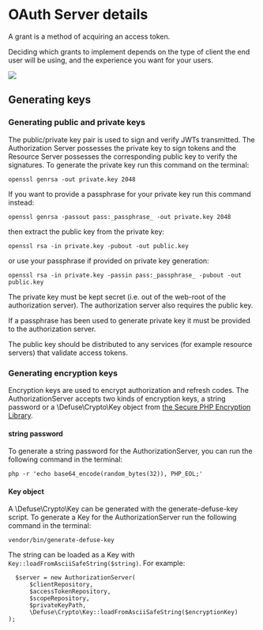 # OAuth Server details

A grant is a method of acquiring an access token.

Deciding which grants to implement depends on the type of client the end user will be using, and the experience you want for your users.

![](https://oauth2.thephpleague.com/images/grants.min.svg)

## Generating keys

### Generating public and private keys

The public/private key pair is used to sign and verify JWTs transmitted. The Authorization Server possesses the private key to sign tokens and the Resource Server possesses the corresponding public key to verify the signatures. To generate the private key run this command on the terminal:

```
openssl genrsa -out private.key 2048
```

If you want to provide a passphrase for your private key run this command instead:

```
openssl genrsa -passout pass:_passphrase_ -out private.key 2048
```

then extract the public key from the private key:

```
openssl rsa -in private.key -pubout -out public.key
```

or use your passphrase if provided on private key generation:

```
openssl rsa -in private.key -passin pass:_passphrase_ -pubout -out public.key
```

The private key must be kept secret (i.e. out of the web-root of the authorization server). The authorization server also requires the public key.

If a passphrase has been used to generate private key it must be provided to the authorization server.

The public key should be distributed to any services (for example resource servers) that validate access tokens.

### Generating encryption keys

Encryption keys are used to encrypt authorization and refresh codes. The AuthorizationServer accepts two kinds of encryption keys, a string password or a \Defuse\Crypto\Key object from [the Secure PHP Encryption Library](https://github.com/defuse/php-encryption).

#### string password

To generate a string password for the AuthorizationServer, you can run the following command in the terminal:

```
php -r 'echo base64_encode(random_bytes(32)), PHP_EOL;'
```

#### Key object

A \Defuse\Crypto\Key can be generated with the generate-defuse-key script. To generate a Key for the AuthorizationServer run the following command in the terminal:

```
vendor/bin/generate-defuse-key
```

The string can be loaded as a Key with `Key::loadFromAsciiSafeString($string)`. For example:

```
  $server = new AuthorizationServer(
      $clientRepository,
      $accessTokenRepository,
      $scopeRepository,
      $privateKeyPath,
      \Defuse\Crypto\Key::loadFromAsciiSafeString($encryptionKey)
);
```
